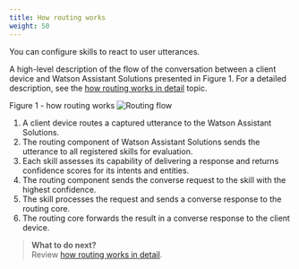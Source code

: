 ```yaml
---
title: How routing works
weight: 50
---
```

You can configure skills to react to user utterances.

A high-level description of the flow of the conversation between a client device and Watson Assistant Solutions presented in Figure 1. For a detailed description, see the [how routing works in detail]({{site.baseurl}}/advanced/how-it-works_advanced) topic.

Figure 1 - how routing works
![Routing flow]({{site.baseurl}}/images/routing_flow.png)

1. A client device routes a captured utterance to the Watson Assistant Solutions.
2. The routing component of  Watson Assistant Solutions sends the utterance to all registered skills for evaluation.
3. Each skill assesses its capability of delivering a response and returns  confidence scores for its intents and entities.
4. The routing component sends the converse request to the skill with the highest confidence.
5. The skill processes the request and sends a converse response to the routing core.
6. The routing core forwards the result in a converse response to the client device.

> **What to do next?**<br>
Review [how routing works in detail]({{site.baseurl}}/advanced/how-it-works_advanced).
